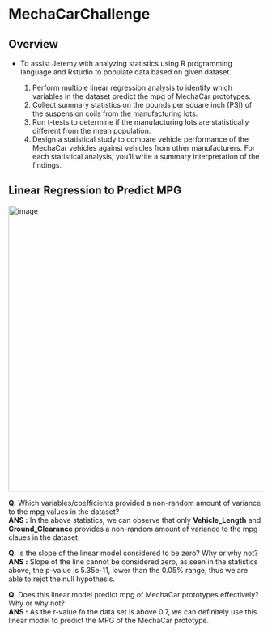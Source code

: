 # MechaCarChallenge
## Overview
- To assist Jeremy with analyzing statistics using R programming language and Rstudio to populate data based on given dataset. 

  1. Perform multiple linear regression analysis to identify which variables in the dataset predict the  mpg of MechaCar prototypes.<br>
  2. Collect summary statistics on the pounds per square inch (PSI) of the suspension coils from the manufacturing lots.<br>
  3. Run t-tests to determine if the manufacturing lots are statistically different from the mean population.<br>
  4. Design a statistical study to compare vehicle performance of the MechaCar vehicles against vehicles from other manufacturers. For each statistical analysis, you’ll write a summary interpretation of the findings.


## Linear Regression to Predict MPG

<img width="565" alt="image" src="https://user-images.githubusercontent.com/104419959/206877557-8619ac51-1792-41c5-a29b-ce457d3934f3.png">

**Q.** Which variables/coefficients provided a non-random amount of variance to the mpg values in the dataset?<br>
**ANS :**  In the above statistics, we can observe that only **Vehicle_Length** and **Ground_Clearance** provides a non-random amount of variance to the mpg claues in the dataset. 
 
**Q.** Is the slope of the linear model considered to be zero? Why or why not?<br>
**ANS :** Slope of the line cannot be considered zero, as seen in the statistics above, the p-value is 5.35e-11, lower than the 0.05% range, thus we are able to rejct the null hypothesis. 

**Q.** Does this linear model predict mpg of MechaCar prototypes effectively? Why or why not?<br>
**ANS :** As the r-value fo the data set is above 0.7, we can definitely use this linear model to predict the MPG of the MechaCar prototype. 
